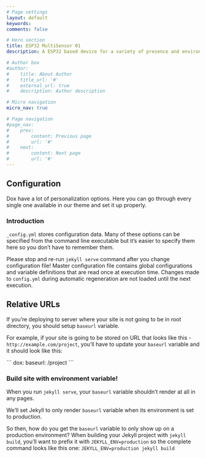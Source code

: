 ```yaml
---
# Page settings
layout: default
keywords:
comments: false

# Hero section
title: ESP32 MultiSensor 01
description: A ESP32 based device for a variety of presence and environmental sensors. 

# Author box
#author:
#    title: About Author
#    title_url: '#'
#    external_url: true
#    description: Author description

# Micro navigation
micro_nav: true

# Page navigation
#page_nav:
#    prev:
#        content: Previous page
#        url: '#'
#    next:
#        content: Next page
#        url: '#'
---
```


<h2>Configuration</h2>
<p>Dox have a lot of personalization options. Here you can go through every single one available in our theme and set it up properly.</p>
<h3>Introduction</h3>
<p><code>_config.yml</code> stores configuration data. Many of these options can be specified from the command line executable but it’s easier to specify them here so you don’t have to remember them.</p>
<p>Please stop and re-run <code>jekyll serve</code> command after you change configuration file! Master configuration file contains global configurations and variable definitions that are read once at execution time. Changes made to <code>config.yml</code> during automatic regeneration are not loaded until the next execution.</p>
<h2>Relative URLs</h2>
<p>If you’re deploying to server where your site is not going to be in root directory, you should setup <code>baseurl</code> variable.</p>
<p>For example, if your site is going to be stored on URL that looks like this - <code>http://example.com/project</code>, you’ll have to update your <code>baseurl</code> variable and it should look like this:</p>
<p><div class="example"></div>
```
dox:
    baseurl: /project
```
</p>
<h3>Build site with environment variable!</h3>
<p>When you run <code>jekyll serve</code>, your <code>baseurl</code> variable shouldn’t render at all in any pages.</p>
<p>We’ll set Jekyll to only render <code>baseurl</code> variable when its environment is set to production.</p>
<p>So then, how do you get the <code>baseurl</code> variable to only show up on a production environment? When building your Jekyll project with <code>jekyll build</code>, you’ll want to prefix it with <code>JEKYLL_ENV=production</code> so the complete command looks like this one: <code>JEKYLL_ENV=production jekyll build</code></p>

